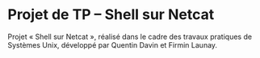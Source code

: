 # Projet de TP – Shell sur Netcat
Projet «&nbsp;Shell sur Netcat&nbsp;», réalisé dans le cadre des travaux pratiques de Systèmes Unix, développé par Quentin Davin et Firmin Launay.
